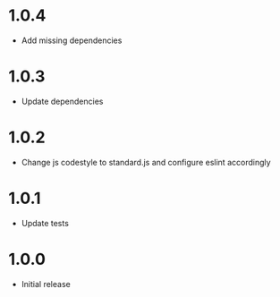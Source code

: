 # 1.0.4

* Add missing dependencies

# 1.0.3

* Update dependencies

# 1.0.2

* Change js codestyle to standard.js and configure eslint accordingly

# 1.0.1

* Update tests

# 1.0.0

* Initial release
